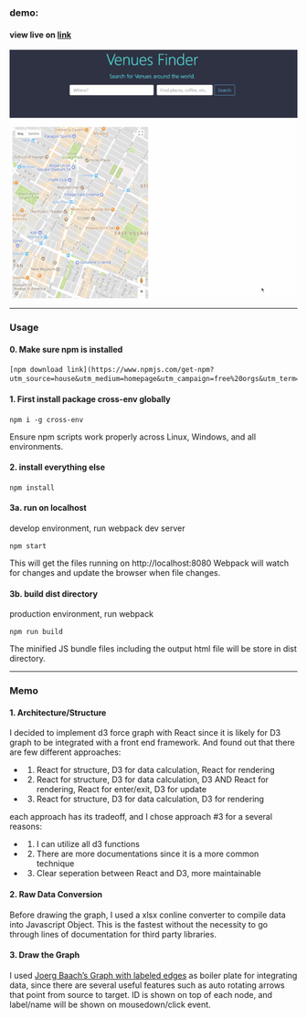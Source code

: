 
### demo:

#### view live on [link](https://venues-finder.surge.sh)


![demo](https://github.com/yuchiu/React-Redux-Venues-Finder/blob/master/demo.gif)

****************************************

### Usage 

#### 0. Make sure npm is installed

```
[npm download link](https://www.npmjs.com/get-npm?utm_source=house&utm_medium=homepage&utm_campaign=free%20orgs&utm_term=Install%20npm)

```

#### 1. First install package cross-env globally

```
npm i -g cross-env

```
Ensure npm scripts work properly across Linux, Windows, and all environments.

#### 2. install everything else

```
npm install

```

#### 3a. run on localhost
develop environment, run webpack dev server

```
npm start

```
This will get the files running on http://localhost:8080
Webpack will watch for changes and update the browser when file changes.

#### 3b. build dist directory
production environment, run webpack

```
npm run build

```
The minified JS bundle files including the output html file will be store in dist directory.

***********************************
### Memo

#### 1. Architecture/Structure
I decided to implement d3 force graph with React since it is likely for D3 graph to be integrated with a front end framework. And found out that there are few different approaches:
- 1. React for structure, D3 for data calculation, React for rendering
- 2. React for structure, D3 for data calculation, D3 AND React for rendering, React for enter/exit, D3 for update
- 3. React for structure, D3 for data calculation, D3 for rendering

each approach has its tradeoff, and I chose approach #3 for a several reasons:
- 1. I can utilize all d3 functions
- 2. There are more documentations since it is a more common technique
- 3. Clear seperation between React and D3, more maintainable

#### 2. Raw Data Conversion
Before drawing the graph, I used a xlsx conline converter to compile data into Javascript Object. This is the fastest without the necessity to go through lines of documentation for third party libraries.

#### 3. Draw the Graph
I used [Joerg Baach’s Graph with labeled edges](http://bl.ocks.org/jhb/5955887) as boiler plate for integrating data, since there are several useful features such as auto rotating arrows that point from source to target. ID is shown on top of each node, and label/name will be shown on mousedown/click event.